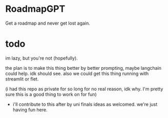 # RoadmapGPT
Get a roadmap and never get lost again.

# todo

im lazy, but you're not (hopefully).

the plan is to make this thing better by better prompting, maybe langchain could help. idk should see.
also we could get this thing running with streamlit or flet. 



(i had this repo as private for so long for no real reason, idk why. I'm pretty sure this is a good thing to work on for fun)

- i'll contribute to this after by uni finals
  ideas as welcomed. we're just having fun here.
